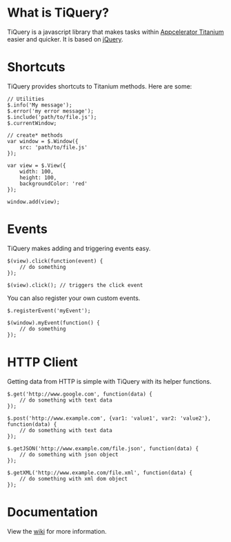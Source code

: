 # What is TiQuery?

TiQuery is a javascript library that makes tasks within [Appcelerator Titanium](http://www.appcelerator.com/) easier and quicker. It is based on [jQuery](http://jquery.com).

# Shortcuts

TiQuery provides shortcuts to Titanium methods. Here are some:

    // Utilities
    $.info('My message');
    $.error('my error message');
    $.include('path/to/file.js');
    $.currentWindow;
    
    // create* methods
    var window = $.Window({
        src: 'path/to/file.js'
    });

    var view = $.View({
        width: 100,
        height: 100,
        backgroundColor: 'red'
    });
    
    window.add(view);

# Events

TiQuery makes adding and triggering events easy.

    $(view).click(function(event) {
        // do something
    });
    
    $(view).click(); // triggers the click event

You can also register your own custom events.

    $.registerEvent('myEvent');
    
    $(window).myEvent(function() {
        // do something
    });

# HTTP Client

Getting data from HTTP is simple with TiQuery with its helper functions.

    $.get('http://www.google.com', function(data) {
        // do something with text data
    });

    $.post('http://www.example.com', {var1: 'value1', var2: 'value2'}, function(data) {
        // do something with text data
    });

    $.getJSON('http://www.example.com/file.json', function(data) {
        // do something with json object
    });
    
    $.getXML('http://www.example.com/file.xml', function(data) {
        // do something with xml dom object
    });

# Documentation

View the [wiki](https://github.com/naturalcodeproject/TiQuery/wiki) for more information.